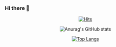 ### Hi there 👋

<div align=center>
  
  [![Hits](https://hits.seeyoufarm.com/api/count/incr/badge.svg?url=https%3A%2F%2Fgithub.com%2FJun0zo&count_bg=%236EBE31&title_bg=%23555555&icon=fossa.svg&icon_color=%23E7E7E7&title=hits&edge_flat=false)](https://hits.seeyoufarm.com)


  ![Anurag's GitHub stats](https://github-readme-stats.vercel.app/api?username=Jun0zo&hide=contribs,prs&theme=radical)

  [![Top Langs](https://github-readme-stats.vercel.app/api/top-langs/?username=anuraghazra&layout=compact&theme=radical)](https://github.com/anuraghazra/github-readme-stats)

</div>


<!--
**Jun0zo/Jun0zo** is a ✨ _special_ ✨ repository because its `README.md` (this file) appears on your GitHub profile.


Here are some ideas to get you started:

- 🔭 I’m currently working on ...
- 🌱 I’m currently learning ...
- 👯 I’m looking to collaborate on ...
- 🤔 I’m looking for help with ...
- 💬 Ask me about ...
- 📫 How to reach me: ...
- 😄 Pronouns: ...
- ⚡ Fun fact: ...
-->
